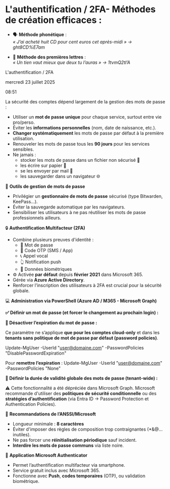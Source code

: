 # L'authentification / 2FA- Méthodes de création efficaces :
  - 🗣️ **Méthode phonétique** :  
    *« J’ai acheté huit CD pour cent euros cet après-midi » → ght8CD%E7am*

  - 🔡 **Méthode des premières lettres** :  
    *« Un tien vaut mieux que deux tu l’auras » → 1tvmQ2tl’A*

L'authentification / 2FA

mercredi 23 juillet 2025

08:51

La sécurité des comptes dépend largement de la gestion des mots de passe :

- Utiliser un **mot de passe unique** pour chaque service, surtout entre vie pro/perso.
- Éviter les **informations personnelles** (nom, date de naissance, etc.).
- **Changer systématiquement** les mots de passe par défaut à la première utilisation.
- Renouveler les mots de passe tous les **90 jours** pour les services sensibles.
- Ne jamais :
  - stocker les mots de passe dans un fichier non sécurisé 📄
  - les écrire sur papier 📝
  - se les envoyer par mail 📧
  - les sauvegarder dans un navigateur 🌐



🧰 **Outils de gestion de mots de passe**

- Privilégier un **gestionnaire de mots de passe** sécurisé (type Bitwarden, KeePass...).
- Éviter la sauvegarde automatique par les navigateurs.
- Sensibiliser les utilisateurs à ne pas réutiliser les mots de passe professionnels ailleurs.



🔒 **Authentification Multifacteur (2FA)**

- Combine plusieurs preuves d'identité :
  - 🔑 Mot de passe
  - 📲 Code OTP (SMS / App)
  - 📞 Appel vocal
  - 👆 Notification push
  - 🧬 Données biométriques
- ⚙️ Activée **par défaut** depuis **février 2021** dans Microsoft 365.
- Gérée via **Azure Active Directory**.
- Renforcer l’inscription des utilisateurs à 2FA est crucial pour la sécurité globale.



💻 **Administration via PowerShell (Azure AD / M365 - Microsoft Graph)**

**✅ Définir un mot de passe (et forcer le changement au prochain login) :**

**🚫 Désactiver l’expiration du mot de passe :**

Ce paramètre ne s’applique **que pour les comptes cloud-only** et dans les **tenants sans politique de mot de passe par défaut (password policies)**.

Update-MgUser -UserId "user@domaine.com" -PasswordPolicies "DisablePasswordExpiration"

Pour **remettre l’expiration** : Update-MgUser -UserId "user@domaine.com" -PasswordPolicies "None"



**📆 Définir la durée de validité globale des mots de passe (tenant-wide) :**

⚠️ Cette fonctionnalité a été dépréciée dans Microsoft Graph. Microsoft recommande d'utiliser des **politiques de sécurité conditionnelle** ou des **stratégies d’authentification** (via Entra ID → Password Protection et Authentication Policies).

🧭 **Recommandations de l’ANSSI/Microsoft**

- Longueur minimale : **8 caractères**
- Éviter d'imposer des règles de composition trop contraignantes (*&@... inutiles).
- Ne pas forcer une **réinitialisation périodique** sauf incident.
- **Interdire les mots de passe communs** via liste noire.



📱 **Application Microsoft Authenticator**

- Permet l’authentification multifacteur via smartphone.
- Service gratuit inclus avec Microsoft 365.
- Fonctionne avec **Push**, **codes temporaires** (OTP), ou validation biométrique.
